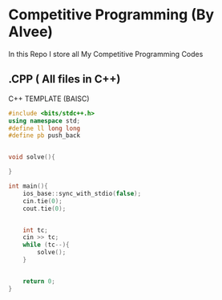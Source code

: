 # Competitive Programming (By Alvee)

In this Repo I store all My Competitive Programming Codes

## .CPP ( All files in C++)

C++ TEMPLATE (BAISC)
```cpp
#include <bits/stdc++.h>
using namespace std;
#define ll long long
#define pb push_back


void solve(){

}

int main(){
	ios_base::sync_with_stdio(false);
	cin.tie(0);
	cout.tie(0);


    int tc;
    cin >> tc;
    while (tc--){
        solve();
    }


	return 0;
}
```


